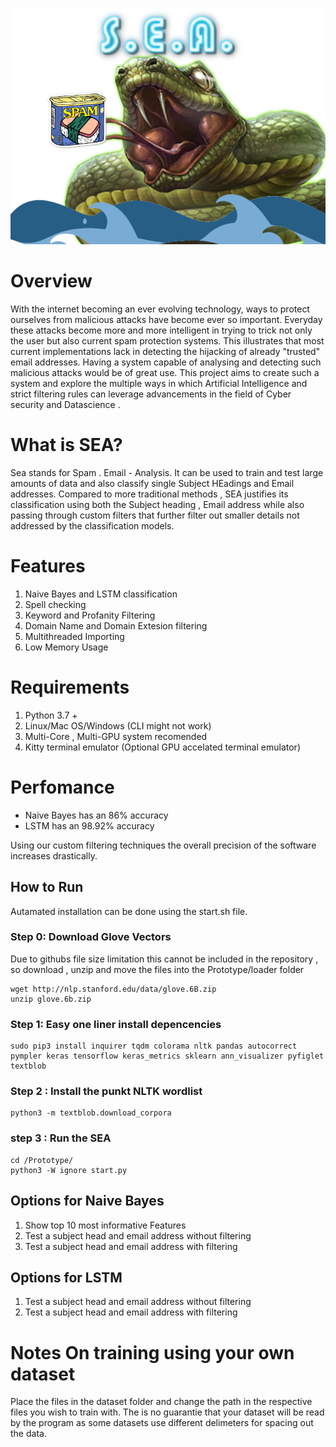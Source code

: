 
![](https://github.com/Slayingripper/Detecting-Spoof-Emails-with-Information-Fusion/blob/master/Information/sealogo.png)

# Overview
With the internet becoming an ever evolving technology, ways to protect ourselves from malicious attacks have become ever so important. 
Everyday these attacks become more and more intelligent in trying to trick not only the user but also current spam protection systems. 
This illustrates that most current implementations lack in detecting the hijacking of already "trusted" email addresses. 
Having a system capable of analysing and detecting such malicious attacks would be of great use. 
This project aims to create such a system and explore the multiple ways in which Artificial Intelligence and strict filtering rules can leverage advancements in the field of Cyber security and Datascience . 
# What is SEA?

Sea stands for Spam . Email - Analysis. It can be used to train and test large amounts of data and also classify single Subject HEadings and Email addresses. Compared to more traditional methods , SEA justifies its classification using both the Subject heading , Email address while also passing through custom filters that further filter out smaller details not addressed by the classification models.

# Features
1. Naive Bayes and LSTM classification 
2. Spell checking
3. Keyword and Profanity Filtering
4. Domain Name and Domain Extesion filtering
5. Multithreaded Importing
6. Low Memory Usage

# Requirements 
1. Python 3.7 +
2. Linux/Mac OS/Windows (CLI might not work)
3. Multi-Core , Multi-GPU system recomended 
4. Kitty terminal emulator (Optional GPU accelated terminal emulator)

# Perfomance

* Naive Bayes has an 86% accuracy 
* LSTM has an 98.92% accuracy 

Using our custom filtering techniques the overall precision of the software increases drastically.
## How to Run
Autamated installation can be done using the start.sh file.
### Step 0: Download Glove Vectors
Due to githubs file size limitation this cannot be included in the repository , so download , unzip and move the
files into the Prototype/loader folder
```
wget http://nlp.stanford.edu/data/glove.6B.zip
unzip glove.6b.zip
```
### Step 1: Easy one liner install depencencies 
```
sudo pip3 install inquirer tqdm colorama nltk pandas autocorrect pympler keras tensorflow keras_metrics sklearn ann_visualizer pyfiglet textblob
```

### Step 2 : Install the punkt NLTK wordlist

```
python3 -m textblob.download_corpora
```

### step 3 : Run the SEA 

```
cd /Prototype/
python3 -W ignore start.py
```

## Options for Naive Bayes

1. Show top 10 most informative Features
2. Test a subject head and email address without filtering
3. Test a subject head and email address with filtering

## Options for LSTM

1. Test a subject head and email address without filtering
2. Test a subject head and email address with filtering

# Notes On training using your own dataset
Place the files in the dataset folder and change the path in the respective files you wish to train with. The is no guarantie that your dataset will be read by the program as some datasets use different delimeters for spacing out the data. 

